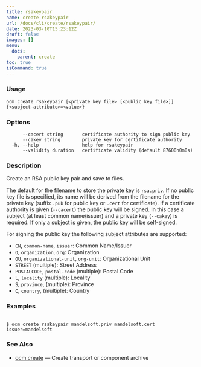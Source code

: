 ```yaml
---
title: rsakeypair
name: create rsakeypair
url: /docs/cli/create/rsakeypair/
date: 2023-03-10T15:23:12Z
draft: false
images: []
menu:
  docs:
    parent: create
toc: true
isCommand: true
---
```

### Usage

```
ocm create rsakeypair [<private key file> [<public key file>]] {<subject-attribute>=<value>}
```

### Options

```
      --cacert string       certificate authority to sign public key
      --cakey string        private key for certificate authority
  -h, --help                help for rsakeypair
      --validity duration   certificate validity (default 87600h0m0s)
```

### Description


Create an RSA public key pair and save to files.

The default for the filename to store the private key is <code>rsa.priv</code>.
If no public key file is specified, its name will be derived from the filename for
the private key (suffix <code>.pub</code> for public key or <code>.cert</code> for certificate).
If a certificate authority is given (<code>--cacert</code>) the public key
will be signed. In this case a subject (at least common name/issuer) and a private
key (<code>--cakey</code>) is required. If only a subject is given, the public key will be self-signed.

For signing the public key the following subject attributes are supported:
- <code>CN</code>, <code>common-name</code>, <code>issuer</code>: Common Name/Issuer
- <code>O</code>, <code>organization</code>, <code>org</code>: Organization
- <code>OU</code>, <code>organizational-unit</code>, <code>org-unit</code>: Organizational Unit
- <code>STREET</code> (multiple): Street Address
- <code>POSTALCODE</code>, <code>postal-code</code> (multiple): Postal Code
- <code>L</code>, <code>locality</code> (multiple): Locality
- <code>S</code>, <code>province</code>, (multiple): Province
- <code>C</code>, <code>country</code>, (multiple): Country

	

### Examples

```

$ ocm create rsakeypair mandelsoft.priv mandelsoft.cert issuer=mandelsoft

```

### See Also

* [ocm create](/docs/cli/create)	 &mdash; Create transport or component archive

